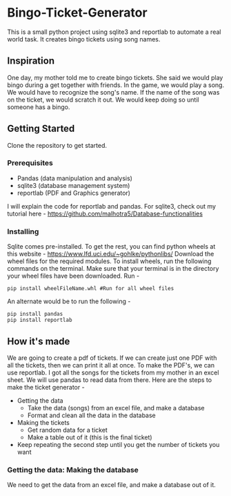 # Bingo-Ticket-Generator
This is a small python project using sqlite3 and reportlab to automate a real world task. It creates bingo tickets using song names. 
## Inspiration 
One day, my mother told me to create bingo tickets. She said we would play bingo during a get together with friends. In the game, we would play a song. We would have to recognize the song's name. If the name of the song was on the ticket, we would scratch it out. We would keep doing so until someone has a bingo. 
## Getting Started
Clone the repository to get started.
### Prerequisites
* Pandas (data manipulation and analysis)
* sqlite3 (database management system)
* reportlab (PDF and Graphics generator)

I will explain the code for reportlab and pandas. For sqlite3, check out my tutorial here - 
https://github.com/malhotra5/Database-functionalities

### Installing
Sqlite comes pre-installed. To get the rest, you can find python wheels at this website - https://www.lfd.uci.edu/~gohlke/pythonlibs/
Download the wheel files for the required modules. To install wheels, run the following commands on the terminal. Make sure that your terminal is in the directory your wheel files have been downloaded. Run - 

    pip install wheelFileName.whl #Run for all wheel files
    
An alternate would be to run the following - 

    pip install pandas
    pip install reportlab
    
    
## How it's made
We are going to create a pdf of tickets. If we can create just one PDF with all the tickets, then we can print it all at once. To make the PDF's, we can use reportlab. I got all the songs for the tickets from my mother in an excel sheet. We will use pandas to read data from there. Here are the steps to make the ticket generator - 
* Getting the data
  * Take the data (songs) from an excel file, and make a database
  * Format and clean all the data in the database
* Making the tickets
  * Get random data for a ticket
  * Make a table out of it (this is the final ticket)
* Keep repeating the second step until you get the number of tickets you want

### Getting the data: Making the database
We need to get the data from an excel file, and make a database out of it. 

